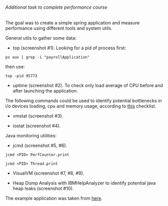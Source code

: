 ###### Additional task to complete performance course

The goal was to create a simple spring application and measure performance using different tools and system utils.

General utils to gather some data: 

* top (screenshot #1). Looking for a pid of process first: 
```
ps aux | grep -i "payrollApplication"
```
 then use:
 ```
 top -pid 95773
```
* uptime (screenshot #2). To check only load average of CPU before and after launching the application. 

The following commands could be used to identify potential bottlenecks in i/o devices loading, cpu and memory usage, according to [this](http://www.brendangregg.com/USEmethod/use-linux.html) checklist.

* vmstat (screenshot #3).

* iostat (screenshot #4).

Java monitoring utilities:

* jcmd (screenshot #5, #6).
 ```
 jcmd <PID> PerfCounter.print
```
 ```
 jcmd <PID> Thread.print
```
* VisualVM (screenshot #7, #8, #9).

* Heap Dump Analysis with IBMHelpAnalyzer to identify potential java heap leaks (screenshot #10). 




The example application was taken from [here](https://spring.io/guides/tutorials/bookmarks/).